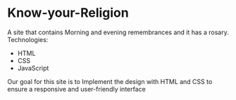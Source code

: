# Know-your-Religion
A site that contains Morning and evening remembrances and it has a rosary. 
Technologies:
 - HTML
 - CSS
 -  JavaScript

 Our goal for this site is to Implement the design with HTML and CSS to ensure a responsive and user-friendly interface
